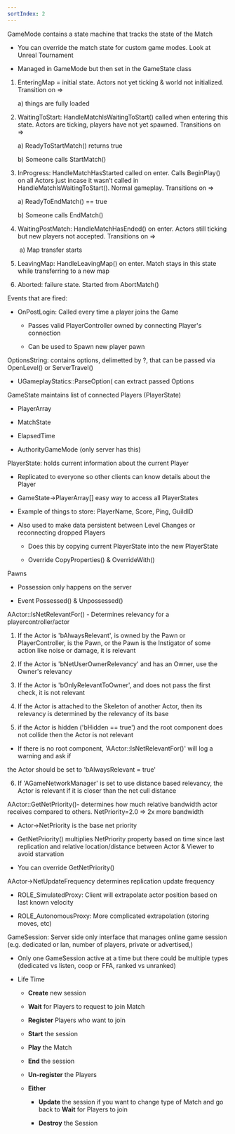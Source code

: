 ```yaml
---
sortIndex: 2
---
```


GameMode contains a state machine that tracks the state of the Match

- You can override the match state for custom game modes. Look at Unreal Tournament

- Managed in GameMode but then set in the GameState class

1. EnteringMap = initial state. Actors not yet ticking & world not initialized. Transition on =>

   a) things are fully loaded

2) WaitingToStart: HandleMatchIsWaitingToStart() called when entering this state. Actors are ticking, players have not yet spawned. Transitions on =>

   a) ReadyToStartMatch() returns true

   b) Someone calls StartMatch()

3. InProgress: HandleMatchHasStarted called on enter. Calls BeginPlay() on all Actors just incase it wasn’t called in HandleMatchIsWaitingToStart(). Normal gameplay. Transitions on =>

   a) ReadyToEndMatch() == true

   b) Someone calls EndMatch()

4) WaitingPostMatch: HandleMatchHasEnded() on enter. Actors still ticking but new players not accepted. Transitions on =>

   ​ a) Map transfer starts

5. LeavingMap: HandleLeavingMap() on enter. Match stays in this state while transferring to a new map

5. Aborted: failure state. Started from AbortMatch()

Events that are fired:

- OnPostLogin: Called every time a player joins the Game

  - Passes valid PlayerController owned by connecting Player's connection

  - Can be used to Spawn new player pawn

OptionsString: contains options, delimetted by ?, that can be passed via OpenLevel() or ServerTravel()

- UGameplayStatics::ParseOption( can extract passed Options

GameState maintains list of connected Players (PlayerState)

- PlayerArray

- MatchState

- ElapsedTime

- AuthorityGameMode (only server has this)

PlayerState: holds current information about the current Player

- Replicated to everyone so other clients can know details about the Player

- GameState->PlayerArray\[] easy way to access all PlayerStates

- Example of things to store: PlayerName, Score, Ping, GuildID

- Also used to make data persistent between Level Changes or reconnecting dropped Players

  - Does this by copying current PlayerState into the new PlayerState

  - Override CopyProperties() & OverrideWith()

Pawns

- Possession only happens on the server

- Event Possessed() & Unpossessed()

AActor::IsNetRelevantFor() - Determines relevancy for a playercontroller/actor

1. If the Actor is 'bAlwaysRelevant', is owned by the Pawn or PlayerController, is the Pawn, or the Pawn is the Instigator of some action like noise or damage, it is relevant

1. If the Actor is 'bNetUserOwnerRelevancy' and has an Owner, use the Owner's relevancy

1. If the Actor is 'bOnlyRelevantToOwner', and does not pass the first check, it is not relevant

1. If the Actor is attached to the Skeleton of another Actor, then its relevancy is determined by the relevancy of its base

1. if the Actor is hidden ('bHidden == true') and the root component does not collide then the Actor is not relevant

- If there is no root component, 'AActor::IsNetRelevantFor()' will log a warning and ask if

the Actor should be set to 'bAlwaysRelevant = true'

6. If 'AGameNetworkManager' is set to use distance based relevancy, the Actor is relevant if it is closer than the net cull distance

AActor::GetNetPriority()- determines how much relative bandwidth actor receives compared to others. NetPriority=2.0 => 2x more bandwidth

- Actor->NetPriority is the base net priority

- GetNetPriority() multiplies NetPriority property based on time since last replication and relative location/distance between Actor & Viewer to avoid starvation

- You can override GetNetPriority()

AActor->NetUpdateFrequency determines replication update frequency

- ROLE_SimulatedProxy: Client will extrapolate actor position based on last known velocity

- ROLE_AutonomousProxy: More complicated extrapolation (storing moves, etc)

GameSession: Server side only interface that manages online game session (e.g. dedicated or lan, number of players, private or advertised,)

- Only one GameSession active at a time but there could be multiple types (dedicated vs listen, coop or FFA, ranked vs unranked)

- Life Time

  - **Create** new session

  - **Wait** for Players to request to join Match

  - **Register** Players who want to join

  - **Start** the session

  - **Play** the Match

  - **End** the session

  - **Un-register** the Players

  - **Either**

    - **Update** the session if you want to change type of Match and go back to **Wait** for Players to join

    - **Destroy** the Session
